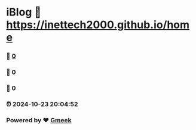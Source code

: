 # iBlog :link: https://inettech2000.github.io/home 
### :page_facing_up: [0](https://inettech2000.github.io/home/tag.html) 
### :speech_balloon: 0 
### :hibiscus: 0 
### :alarm_clock: 2024-10-23 20:04:52 
### Powered by :heart: [Gmeek](https://github.com/Meekdai/Gmeek)
